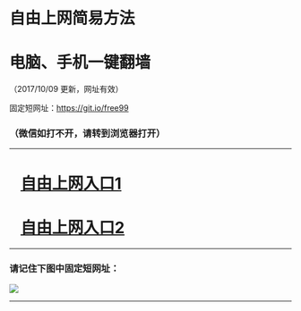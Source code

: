 ﻿# 自由上网简易方法

# 电脑、手机一键翻墙

（2017/10/09 更新，网址有效）

固定短网址：https://git.io/free99

### （微信如打不开，请转到浏览器打开）


***





# &nbsp;&nbsp; <a href="http://ft949423663.fwq-tz-1001.info/fwqtz01.html?t=10090015800 " target="_blank">自由上网入口1</a>
# &nbsp;&nbsp; <a href="http://ft40393764.fwq-tz-1002.info/fwqtz02.html?t=100900129234 " target="_blank">自由上网入口2</a>
***

### 请记住下图中固定短网址：

<img src="https://s3-us-west-2.amazonaws.com/fwq-1001/yjfq-20170905okok.png" /> 


***


